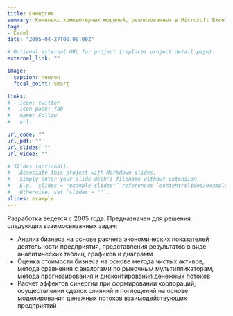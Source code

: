 ```yaml
---
title: Синергия
summary: Комплекс компьютерных моделей, реализованных в Microsoft Excel.
tags:
- Excel
date: "2005-04-27T00:00:00Z"

# Optional external URL for project (replaces project detail page).
external_link: ""

image: 
  caption: neuron
  focal_point: Smart

links:
# - icon: twitter
#   icon_pack: fab
#   name: Follow
#   url: 

url_code: ""
url_pdf: ""
url_slides: ""
url_video: ""

# Slides (optional).
#   Associate this project with Markdown slides.
#   Simply enter your slide deck's filename without extension.
#   E.g. `slides = "example-slides"` references `content/slides/example-slides.md`.
#   Otherwise, set `slides = ""`.
slides: example
---
```


Разработка ведется с 2005 года. Предназначен для решения следующих взаимосвязанных задач:

+ Анализ бизнеса на основе расчета экономических показателей деятельности предприятия, представления результатов в виде аналитических таблиц, графиков и диаграмм
+ Оценка стоимости бизнеса на основе метода чистых активов, метода сравнения с аналогами по рыночным мультипликаторам, метода прогнозирования и дисконтирования денежных потоков
+ Расчет эффектов синергии при формировании корпораций, осуществлении сделок слияний и поглощений на основе моделирования денежных потоков взаимодействующих предприятий

